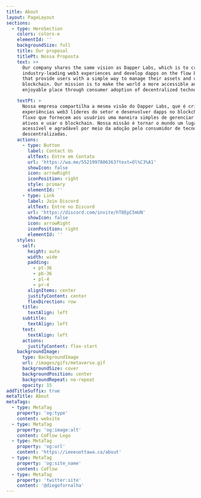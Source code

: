 ```yaml
---
title: About
layout: PageLayout
sections:
  - type: HeroSection
    colors: colors-e
    elementId: ''
    backgroundSize: full
    title: Our proposal
    titlePt: Nossa Proposta
    text: >+
      Our company shares the same vision as Dapper Labs, which is to create
      industry-leading web3 experiences and develop dapps on the flow blockchain
      that provide users with a simple way to manage their assets and use the
      blockchain. Our mission is to make the world a more accessible and
      enjoyable place through consumer adoption of decentralized technologies.

    textPt: >
      Nossa empresa compartilha a mesma visão do Dapper Labs, que é criar
      experiências web3 líderes do setor e desenvolver dapps no blockchain de
      fluxo que fornecem aos usuários uma maneira simples de gerenciar seus
      ativos e usar o blockchain. Nossa missão é tornar o mundo um lugar mais
      acessível e agradável por meio da adoção pelo consumidor de tecnologias
      descentralizadas.
    actions:
      - type: Button
        label: Contact Us
        altText: Entre em Contato
        url: 'https://wa.me/5521997806363?text=Ol%C3%A1'
        showIcon: false
        icon: arrowRight
        iconPosition: right
        style: primary
        elementId: ''
      - type: Link
        label: Join Discord
        altText: Entre no Discord
        url: 'https://discord.com/invite/hT8EpC5mUN'
        showIcon: false
        icon: arrowRight
        iconPosition: right
        elementId: ''
    styles:
      self:
        height: auto
        width: wide
        padding:
          - pt-36
          - pb-36
          - pl-4
          - pr-4
        alignItems: center
        justifyContent: center
        flexDirection: row
      title:
        textAlign: left
      subtitle:
        textAlign: left
      text:
        textAlign: left
      actions:
        justifyContent: flex-start
    backgroundImage:
      type: BackgroundImage
      url: /images/gifs/metaverso.gif
      backgroundSize: cover
      backgroundPosition: center
      backgroundRepeat: no-repeat
      opacity: 15
addTitleSuffix: true
metaTitle: About
metaTags:
  - type: MetaTag
    property: 'og:type'
    content: website
  - type: MetaTag
    property: 'og:image:alt'
    content: CoFlow Logo
  - type: MetaTag
    property: 'og:url'
    content: 'https://ieeeuottawa.ca/about'
  - type: MetaTag
    property: 'og:site_name'
    content: CoFlow
  - type: MetaTag
    property: 'twitter:site'
    content: '@diegofornalha'
---
```

